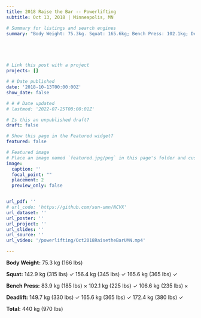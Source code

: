 ```yaml
---
title: 2018 Raise the Bar -- Powerlifting
subtitle: Oct 13, 2018 | Minneapolis, MN

# Summary for listings and search engines
summary: "Body Weight: 75.3kg. Squat: 165.6kg; Bench Press: 102.1kg; Deadlift: 172.4kg. Total 440kg. "





# Link this post with a project
projects: []

# # Date published
date: '2018-10-13T00:00:00Z'
show_date: false

# # # Date updated
# lastmod: '2022-07-25T00:00:01Z'

# Is this an unpublished draft?
draft: false

# Show this page in the Featured widget?
featured: false

# Featured image
# Place an image named `featured.jpg/png` in this page's folder and customize its options here.
image:
  caption: ''
  focal_point: ""
  placement: 2
  preview_only: false


url_pdf: ''
# url_code: 'https://github.com/sun-umn/NCVX'
url_dataset: ''
url_poster: ''
url_project: ''
url_slides: ''
url_source: ''
url_video: '/powerlifting/Oct2018RaisetheBarUMN.mp4'

---
```


**Body Weight:** 75.3 kg (166 lbs)

**Squat:**
142.9 kg (315 lbs) ✓ 156.4 kg (345 lbs) ✓ 165.6 kg (365 lbs) ✓

**Bench Press:**
83.9 kg (185 lbs) × 102.1 kg (225 lbs) ✓ 106.6 kg (235 lbs) ×

**Deadlift:**
149.7 kg (330 lbs) ✓ 165.6 kg (365 lbs) ✓ 172.4 kg (380 lbs) ✓

**Total:** 440 kg (970 lbs)